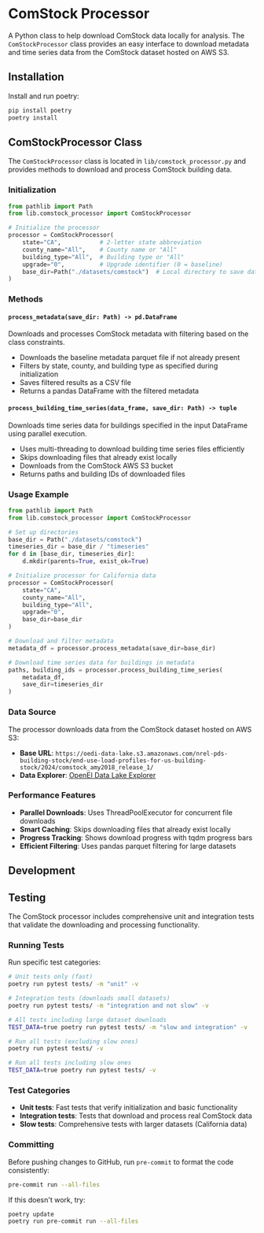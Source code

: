 # ComStock Processor

A Python class to help download ComStock data locally for analysis. The `ComStockProcessor` class provides an easy interface to download metadata and time series data from the ComStock dataset hosted on AWS S3.

## Installation

Install and run poetry:

```bash
pip install poetry
poetry install
```

## ComStockProcessor Class

The `ComStockProcessor` class is located in `lib/comstock_processor.py` and provides methods to download and process ComStock building data.

### Initialization

```python
from pathlib import Path
from lib.comstock_processor import ComStockProcessor

# Initialize the processor
processor = ComStockProcessor(
    state="CA",           # 2-letter state abbreviation
    county_name="All",    # County name or "All"
    building_type="All",  # Building type or "All"
    upgrade="0",          # Upgrade identifier (0 = baseline)
    base_dir=Path("./datasets/comstock")  # Local directory to save data
)
```

### Methods

#### `process_metadata(save_dir: Path) -> pd.DataFrame`
Downloads and processes ComStock metadata with filtering based on the class constraints.

- Downloads the baseline metadata parquet file if not already present
- Filters by state, county, and building type as specified during initialization
- Saves filtered results as a CSV file
- Returns a pandas DataFrame with the filtered metadata

#### `process_building_time_series(data_frame, save_dir: Path) -> tuple`
Downloads time series data for buildings specified in the input DataFrame using parallel execution.

- Uses multi-threading to download building time series files efficiently
- Skips downloading files that already exist locally
- Downloads from the ComStock AWS S3 bucket
- Returns paths and building IDs of downloaded files

### Usage Example

```python
from pathlib import Path
from lib.comstock_processor import ComStockProcessor

# Set up directories
base_dir = Path("./datasets/comstock")
timeseries_dir = base_dir / "timeseries"
for d in [base_dir, timeseries_dir]:
    d.mkdir(parents=True, exist_ok=True)

# Initialize processor for California data
processor = ComStockProcessor(
    state="CA",
    county_name="All",
    building_type="All",
    upgrade="0",
    base_dir=base_dir
)

# Download and filter metadata
metadata_df = processor.process_metadata(save_dir=base_dir)

# Download time series data for buildings in metadata
paths, building_ids = processor.process_building_time_series(
    metadata_df,
    save_dir=timeseries_dir
)
```

### Data Source

The processor downloads data from the ComStock dataset hosted on AWS S3:
- **Base URL**: `https://oedi-data-lake.s3.amazonaws.com/nrel-pds-building-stock/end-use-load-profiles-for-us-building-stock/2024/comstock_amy2018_release_1/`
- **Data Explorer**: [OpenEI Data Lake Explorer](https://data.openei.org/s3_viewer?bucket=oedi-data-lake&prefix=nrel-pds-building-stock%2Fend-use-load-profiles-for-us-building-stock%2F2024%2Fcomstock_amy2018_release_1%2F)

### Performance Features

- **Parallel Downloads**: Uses ThreadPoolExecutor for concurrent file downloads
- **Smart Caching**: Skips downloading files that already exist locally
- **Progress Tracking**: Shows download progress with tqdm progress bars
- **Efficient Filtering**: Uses pandas parquet filtering for large datasets

## Development

## Testing

The ComStock processor includes comprehensive unit and integration tests that validate the downloading and processing functionality.

### Running Tests

Run specific test categories:

```bash
# Unit tests only (fast)
poetry run pytest tests/ -m "unit" -v

# Integration tests (downloads small datasets)
poetry run pytest tests/ -m "integration and not slow" -v

# All tests including large dataset downloads
TEST_DATA=true poetry run pytest tests/ -m "slow and integration" -v

# Run all tests (excluding slow ones)
poetry run pytest tests/ -v

# Run all tests including slow ones
TEST_DATA=true poetry run pytest tests/ -v
```

### Test Categories

- **Unit tests**: Fast tests that verify initialization and basic functionality
- **Integration tests**: Tests that download and process real ComStock data
- **Slow tests**: Comprehensive tests with larger datasets (California data)

### Committing

Before pushing changes to GitHub, run `pre-commit` to format the code consistently:

```bash
pre-commit run --all-files
```

If this doesn't work, try:

```bash
poetry update
poetry run pre-commit run --all-files
```
